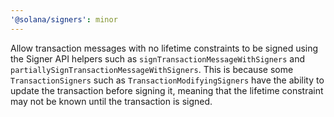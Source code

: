 ```yaml
---
'@solana/signers': minor
---
```


Allow transaction messages with no lifetime constraints to be signed using the Signer API helpers such as `signTransactionMessageWithSigners` and `partiallySignTransactionMessageWithSigners`. This is because some `TransactionSigners` such as `TransactionModifyingSigners` have the ability to update the transaction before signing it, meaning that the lifetime constraint may not be known until the transaction is signed.
